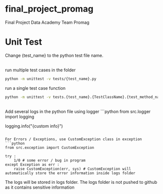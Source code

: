 # final_project_promag
Final Project Data Academy Team Promag

# Unit Test
Change {test_name} to the python test file name. <br><br>

run multiple test cases in the folder
```bash
python -m unittest -v tests/{test_name}.py
```

run a single test case function 
```bash
python -m unittest -v tests.{test_name}.{TestClassName}.{test_method_name}
```

<br>
Add several logs in the python file using logger
```python
from src.logger import logging

logging.info("{custom info}")
```

For Errors / Exceptions, use CustomException class in exception
```python
from src.exception import CustomException

try :
    1/0 # some error / bug in program
except Exception as err :
    raise CustomException(err, sys) # CustomException will automatically store the error information inside logs folder
```

The logs will be stored in logs folder. The logs folder is not pushed to github as it contains sensitive information

